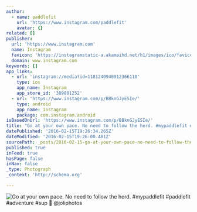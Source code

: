```yaml
---
author:
  - name: paddlefit
    url: 'https://www.instagram.com/paddlefit'
    avatar: {}
related: []
publisher:
  url: 'https://www.instagram.com'
  name: Instagram
  favicon: 'https://instagramstatic-a.akamaihd.net/h1/images/ico/favicon.ico/7cdab0872b15.ico'
  domain: www.instagram.com
keywords: []
app_links:
  - url: 'instagram://media?id=1181240948912366110'
    type: ios
    app_name: Instagram
    app_store_id: '389801252'
  - url: 'https://www.instagram.com/p/BBknGJyESIe/'
    type: android
    app_name: Instagram
    package: com.instagram.android
isBasedOnUrl: 'https://www.instagram.com/p/BBknGJyESIe/'
title: "Go at your own pace. No need to follow the herd. #mypaddlefit #paddlefit #adventure #sup \uD83D\uDCF7 @joliphotos"
datePublished: '2016-02-15T19:26:34.265Z'
dateModified: '2016-02-15T19:26:00.481Z'
sourcePath: _posts/2016-02-15-go-at-your-own-pace-no-need-to-follow-the-herd-mypaddlefi.md
published: true
inFeed: true
hasPage: false
inNav: false
_type: Photograph
_context: 'http://schema.org'

---
```

![Go at your own pace&period; No need to follow the herd&period; &num;mypaddlefit &num;paddlefit &num;adventure &num;sup  &commat;joliphotos](https://scontent.cdninstagram.com/t51.2885-15/s640x640/sh0.08/e35/12599113_1683425791927312_228799422_n.jpg?ig_cache_key=MTE4MTI0MDk0ODkxMjM2NjExMA%3D%3D.2)